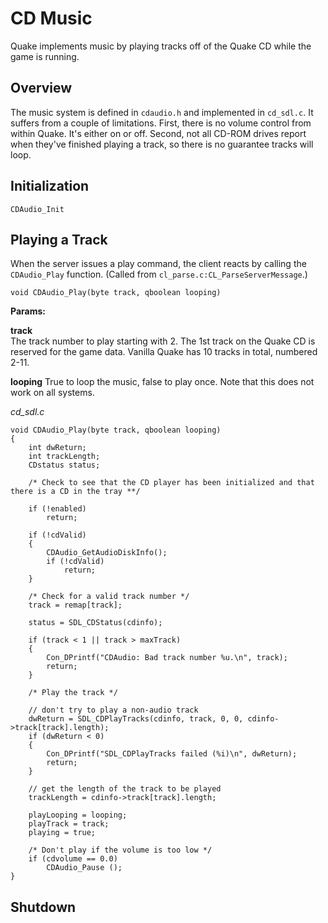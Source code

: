 # CD Music

Quake implements music by playing tracks off of the Quake CD while the game is running. 


## Overview 

The music system is defined in `cdaudio.h` and implemented in  `cd_sdl.c`. It suffers from a couple of limitations. First, there is no volume control from within Quake. It's either on or off. Second, not all CD-ROM drives report when they've finished playing a track, so there is no guarantee tracks will loop.

## Initialization

`CDAudio_Init`

## Playing a Track
When the server issues a play command, the client reacts by calling the `CDAudio_Play` function. (Called from `cl_parse.c:CL_ParseServerMessage`.)

`void CDAudio_Play(byte track, qboolean looping)`

**Params:** 

**track**    
The track number to play starting with 2. The 1st track on the Quake CD is reserved for the game data. Vanilla Quake has 10 tracks in total, numbered 2-11.

**looping**
True to loop the music, false to play once. Note that this does not work on all systems. 

_cd_sdl.c_
```
void CDAudio_Play(byte track, qboolean looping)
{
	int dwReturn;
	int trackLength;
	CDstatus status;
    
    /* Check to see that the CD player has been initialized and that there is a CD in the tray **/

	if (!enabled)
		return;
	
	if (!cdValid)
	{
		CDAudio_GetAudioDiskInfo();
		if (!cdValid)
			return;
	}

    /* Check for a valid track number */
	track = remap[track];

	status = SDL_CDStatus(cdinfo);

	if (track < 1 || track > maxTrack)
	{
		Con_DPrintf("CDAudio: Bad track number %u.\n", track);
		return;
	}
	
    /* Play the track */
    
	// don't try to play a non-audio track
	dwReturn = SDL_CDPlayTracks(cdinfo, track, 0, 0, cdinfo->track[track].length);
	if (dwReturn < 0)
	{
		Con_DPrintf("SDL_CDPlayTracks failed (%i)\n", dwReturn);
		return;
	}

	// get the length of the track to be played
	trackLength = cdinfo->track[track].length;
	
	playLooping = looping;
	playTrack = track;
	playing = true;

    /* Don't play if the volume is too low */
	if (cdvolume == 0.0)
		CDAudio_Pause ();
}
```


## Shutdown

